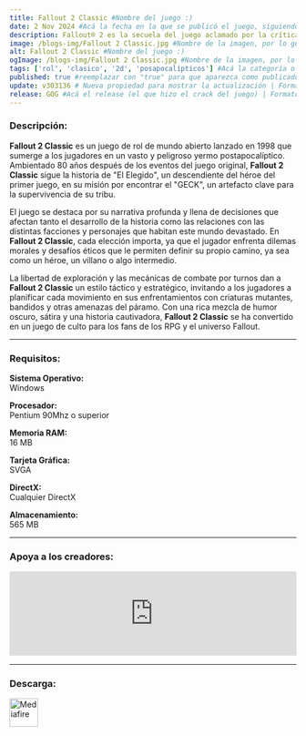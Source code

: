 ```yaml
---
title: Fallout 2 Classic #Nombre del juego :)
date: 2 Nov 2024 #Acá la fecha en la que se publicó el juego, siguiendo este formato: Dia "30", Mes "Oct", Año "2024" = como debe quedar: 30 Oct 2024
description: Fallout® 2 es la secuela del juego aclamado por la crítica que sacó a los RPGs de las mazmorras y los llevó a un retro-futuro dinámico y apocalíptico. Han pasado 80 años desde que tus antecesores cruzaron los páramos. #Acá una mini descripción del juego
image: /blogs-img/Fallout 2 Classic.jpg #Nombre de la imagen, por lo general es exactamente el mismo nombre que el juego excluyendo lo ":" (Dos puntos)
alt: Fallout 2 Classic #Nombre del juego :)
ogImage: /blogs-img/Fallout 2 Classic.jpg #Nombre de la imagen, por lo general es exactamente el mismo nombre que el juego excluyendo lo ":" (Dos puntos)
tags: ['rol', 'clasico', '2d', 'posapocalípticos'] #Acá la categoría o categorías del juego, si es más de una se coloca en este formato: ['categoría1', 'categoría2']
published: true #reemplazar con "true" para que aparezca como publicado
update: v303136 # Nueva propiedad para mostrar la actualización | Formato: v1.0.0
release: GOG #Acá el release (el que hizo el crack del juego) | Formato: Nicolhetti
---
```


<!--En VSCode seleccionando una palabra, por ejemplo: "Fallout 2 Classic" y apretando Ctrl+F2 se seleccionan todas las palabras iguales-->

### Descripción:
**Fallout 2 Classic** es un juego de rol de mundo abierto lanzado en 1998 que sumerge a los jugadores en un vasto y peligroso yermo postapocalíptico. Ambientado 80 años después de los eventos del juego original, **Fallout 2 Classic** sigue la historia de "El Elegido", un descendiente del héroe del primer juego, en su misión por encontrar el "GECK", un artefacto clave para la supervivencia de su tribu.

El juego se destaca por su narrativa profunda y llena de decisiones que afectan tanto el desarrollo de la historia como las relaciones con las distintas facciones y personajes que habitan este mundo devastado. En **Fallout 2 Classic**, cada elección importa, ya que el jugador enfrenta dilemas morales y desafíos éticos que le permiten definir su propio camino, ya sea como un héroe, un villano o algo intermedio.

La libertad de exploración y las mecánicas de combate por turnos dan a **Fallout 2 Classic** un estilo táctico y estratégico, invitando a los jugadores a planificar cada movimiento en sus enfrentamientos con criaturas mutantes, bandidos y otras amenazas del páramo. Con una rica mezcla de humor oscuro, sátira y una historia cautivadora, **Fallout 2 Classic** se ha convertido en un juego de culto para los fans de los RPG y el universo Fallout.

<!--Prompt para Chat-GPT: Hazme una descripción para el juego "Fallout 2 Classic" y cada que menciones "Fallout 2 Classic" ponlo en negrita -->

---

### Requisitos:
**Sistema Operativo:**  
Windows

**Procesador:**  
Pentium 90Mhz o superior

**Memoria RAM:**  
16 MB

**Tarjeta Gráfica:**  
SVGA

**DirectX:**  
Cualquier DirectX

**Almacenamiento:**  
565 MB

<!--Si falta o sobra un requisito se quita o se agrega manteniendo el mismo formato-->

---

### Apoya a los creadores:
<iframe src="https://store.steampowered.com/widget/38410/" frameborder="0" style="background-color: transparent; width: 100% !important; aspect-ratio: 646 / 190;"></iframe>

<!--Reemplazar los numeros (AppID) del juego (en este caso 2668510) por el numero (AppID) correspondiente con el juego a publicar-->
<!--El AppID se encuentra en la URL del Juego en Steam-->

---

### Descarga:

[<img src="https://gist.github.com/cxmeel/0dbc95191f239b631c3874f4ccf114e2/raw/download.svg" alt="Mediafire" height="50" />](https://www.mediafire.com/file/u7xk5x2ja39klwt/Fallout_2.zip/files)

<!-- # se debe reemplazar por el link de descarga-->

<!--NOMBRE-DEL-SERVICIO se debe reemplazar por el servicio donde está subido el juego-->